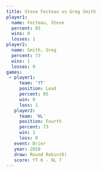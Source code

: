 ```yaml
---
title: Steve Fecteau vs Greg Smith
player1:              
  name: Fecteau, Steve
  percent: 85         
  wins: 0             
  losses: 1           
player2:              
  name: Smith, Greg   
  percent: 73         
  wins: 1             
  losses: 0           
games:
 - player1:        
     team: 'YT'    
     position: Lead
     percent: 85   
     win: 0        
     loss: 1       
   player2:          
     team: 'NL'      
     position: Fourth
     percent: 73     
     win: 1          
     loss: 0         
   event: Brier        
   year: 2018          
   draw: Round Robin(6)
   score: YT 6 - NL 7  
---
```

